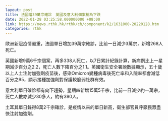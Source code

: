 ```yaml
---
layout: post
title: 法國增39萬宗確診　英國及意大利個案稍為下跌
date: 2022-01-28 03:25:58.000000000 +08:00
link: https://news.rthk.hk/rthk/ch/component/k2/1631000-20220128.htm
categories: rthk
---
```


歐洲新冠疫情嚴重，法國單日增加39萬宗確診，比前一日減少3萬宗，新增268人死亡。 

英國新增9萬6千宗個案，再多338人死亡，以7日累計紀錄計算，新病例比上一星期減少百分之2.2，死亡人數下降百分之1.1。英國衛生安全署說數據顯示，五十歲以上人士注射加強劑疫苗後，感染Omicron變種病毒後死亡率和入院率都會減低百分之95，顯示接種加強劑對保護較脆弱社群有效。　

意大利單日確診都有向下趨勢，星期四新增15萬5千宗，比前一日減少約一萬宗，死亡人數亦減少30多人，約有390人。

土耳其單日錄得8萬2千宗確診，是疫情以來的單日新高，衛生部官員呼籲民眾盡快注射加強劑。　
